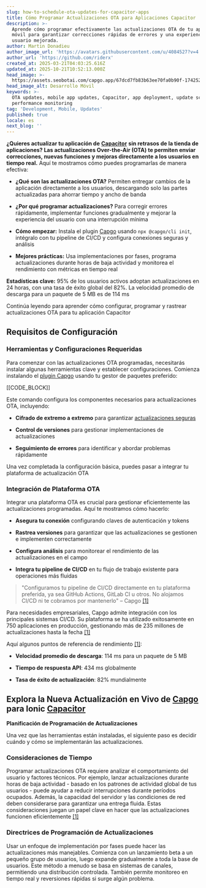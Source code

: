```yaml
---
slug: how-to-schedule-ota-updates-for-capacitor-apps
title: Cómo Programar Actualizaciones OTA para Aplicaciones Capacitor
description: >-
  Aprende cómo programar efectivamente las actualizaciones OTA de tu aplicación
  móvil para garantizar correcciones rápidas de errores y una experiencia de
  usuario mejorada.
author: Martin Donadieu
author_image_url: 'https://avatars.githubusercontent.com/u/4084527?v=4'
author_url: 'https://github.com/riderx'
created_at: 2025-03-21T04:03:25.616Z
updated_at: 2025-10-21T10:52:13.000Z
head_image: >-
  https://assets.seobotai.com/capgo.app/67dcd7fb83b63ee70fa0b90f-1742529933736.jpg
head_image_alt: Desarrollo Móvil
keywords: >-
  OTA updates, mobile app updates, Capacitor, app deployment, update scheduling,
  performance monitoring
tag: 'Development, Mobile, Updates'
published: true
locale: es
next_blog: ''
---
```


**¿Quieres actualizar tu aplicación de** [**Capacitor**](https://capacitorjs.com/) **sin retrasos de la tienda de aplicaciones? Las actualizaciones Over-the-Air (OTA) te permiten enviar correcciones, nuevas funciones y mejoras directamente a los usuarios en tiempo real.** Aquí te mostramos cómo puedes programarlas de manera efectiva:

-   **¿Qué son las actualizaciones OTA?** Permiten entregar cambios de la aplicación directamente a los usuarios, descargando solo las partes actualizadas para ahorrar tiempo y ancho de banda
    
-   **¿Por qué programar actualizaciones?** Para corregir errores rápidamente, implementar funciones gradualmente y mejorar la experiencia del usuario con una interrupción mínima
    
-   **Cómo empezar:** Instala el plugin [Capgo](https://capgo.app/) usando `npx @capgo/cli init`, intégralo con tu pipeline de CI/CD y configura conexiones seguras y análisis
    
-   **Mejores prácticas:** Usa implementaciones por fases, programa actualizaciones durante horas de baja actividad y monitorea el rendimiento con métricas en tiempo real
    

**Estadísticas clave:** 95% de los usuarios activos adoptan actualizaciones en 24 horas, con una tasa de éxito global del 82%. La velocidad promedio de descarga para un paquete de 5 MB es de 114 ms

Continúa leyendo para aprender cómo configurar, programar y rastrear actualizaciones OTA para tu aplicación Capacitor

## Requisitos de Configuración

### Herramientas y Configuraciones Requeridas

Para comenzar con las actualizaciones OTA programadas, necesitarás instalar algunas herramientas clave y establecer configuraciones. Comienza instalando el [plugin Capgo](https://capgo.app/plugins/) usando tu gestor de paquetes preferido:

[[CODE_BLOCK]]

Este comando configura los componentes necesarios para actualizaciones OTA, incluyendo:

-   **Cifrado de extremo a extremo** para garantizar [actualizaciones seguras](https://capgo.app/docs/live-updates/update-behavior/)
    
-   **Control de versiones** para gestionar implementaciones de actualizaciones
    
-   **Seguimiento de errores** para identificar y abordar problemas rápidamente
    

Una vez completada la configuración básica, puedes pasar a integrar tu plataforma de actualización OTA

### Integración de Plataforma OTA

Integrar una plataforma OTA es crucial para gestionar eficientemente las actualizaciones programadas. Aquí te mostramos cómo hacerlo:

-   **Asegura tu conexión** configurando claves de autenticación y tokens
    
-   **Rastrea versiones** para garantizar que las actualizaciones se gestionen e implementen correctamente
    
-   **Configura análisis** para monitorear el rendimiento de las actualizaciones en el campo
    
-   **Integra tu pipeline de CI/CD** en tu flujo de trabajo existente para operaciones más fluidas
    

> "Configuramos tu pipeline de CI/CD directamente en tu plataforma preferida, ya sea GitHub Actions, GitLab CI u otros. No alojamos CI/CD ni te cobramos por mantenerlo" – Capgo [\[1\]](https://capgo.app/)

Para necesidades empresariales, Capgo admite integración con los principales sistemas CI/CD. Su plataforma se ha utilizado exitosamente en 750 aplicaciones en producción, gestionando más de 235 millones de actualizaciones hasta la fecha [\[1\]](https://capgo.app/)

Aquí algunos puntos de referencia de rendimiento [\[1\]](https://capgo.app/):

-   **Velocidad promedio de descarga**: 114 ms para un paquete de 5 MB
    
-   **Tiempo de respuesta API**: 434 ms globalmente
    
-   **Tasa de éxito de actualización**: 82% mundialmente
    

## Explora la Nueva Actualización en Vivo de [Capgo](https://capgo.app/) para Ionic [Capacitor](https://capacitorjs.com/)

**Planificación de Programación de Actualizaciones**

Una vez que las herramientas están instaladas, el siguiente paso es decidir cuándo y cómo se implementarán las actualizaciones.

### Consideraciones de Tiempo

Programar actualizaciones OTA requiere analizar el comportamiento del usuario y factores técnicos. Por ejemplo, lanzar actualizaciones durante horas de baja actividad - basado en los patrones de actividad global de tus usuarios - puede ayudar a reducir interrupciones durante períodos ocupados. Además, la capacidad del servidor y las condiciones de red deben considerarse para garantizar una entrega fluida. Estas consideraciones juegan un papel clave en hacer que las actualizaciones funcionen eficientemente [\[1\]](https://capgo.app/)

### Directrices de Programación de Actualizaciones

Usar un enfoque de implementación por fases puede hacer las actualizaciones más manejables. Comienza con un lanzamiento beta a un pequeño grupo de usuarios, luego expande gradualmente a toda la base de usuarios. Este método a menudo se basa en sistemas de canales, permitiendo una distribución controlada. También permite monitoreo en tiempo real y reversiones rápidas si surge algún problema.
